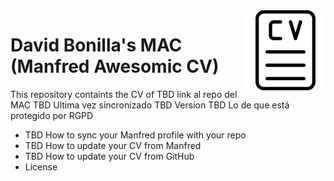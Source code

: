 <img src="/assets/cv_icon.png" align="right" width="128px" />

# David Bonilla's MAC (Manfred Awesomic CV)
This repository containts the CV of TBD link al repo del MAC
TBD Ultima vez sincronizado
TBD Version
TBD Lo de que está protegido por RGPD

-  TBD How to sync your Manfred profile with your repo
-  TBD How to update your CV from Manfred
-  TBD How to update your CV from GitHub
-  License

